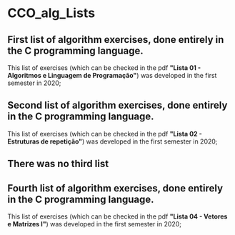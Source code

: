 # CCO_alg_Lists
## First list of algorithm exercises, done entirely in the C programming language.

This list of exercises (which can be checked in the pdf **"Lista 01 - Algoritmos e Linguagem de Programação"**) was developed in the first semester in 2020;

## Second list of algorithm exercises, done entirely in the C programming language.

This list of exercises (which can be checked in the pdf **"Lista 02 - Estruturas de repetição"**) was developed in the first semester in 2020;

## There was no third list

## Fourth list of algorithm exercises, done entirely in the C programming language.

This list of exercises (which can be checked in the pdf **"Lista 04 - Vetores e Matrizes I"**) was developed in the first semester in 2020;
